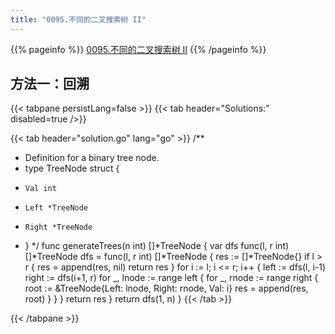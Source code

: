 ```yaml
---
title: "0095.不同的二叉搜索树 II"
---
```


{{% pageinfo %}}
[0095.不同的二叉搜索树 II](https://leetcode.cn/problems/unique-binary-search-trees-ii/)
{{% /pageinfo %}}

## 方法一：回溯

{{< tabpane persistLang=false >}}
{{< tab header="Solutions:" disabled=true />}}

{{< tab header="solution.go" lang="go" >}}
/**
 * Definition for a binary tree node.
 * type TreeNode struct {
 *     Val int
 *     Left *TreeNode
 *     Right *TreeNode
 * }
 */
func generateTrees(n int) []*TreeNode {
	var dfs func(l, r int) []*TreeNode
	dfs = func(l, r int) []*TreeNode {
		res := []*TreeNode{}
		if l > r {
			res = append(res, nil)
			return res
		}
		for i := l; i <= r; i++ {
			left := dfs(l, i-1)
			right := dfs(i+1, r)
			for _, lnode := range left {
				for _, rnode := range right {
					root := &TreeNode{Left: lnode, Right: rnode, Val: i}
					res = append(res, root)
				}
			}
		}
		return res
	}
	return dfs(1, n)
}
{{< /tab >}}

{{< /tabpane >}}
